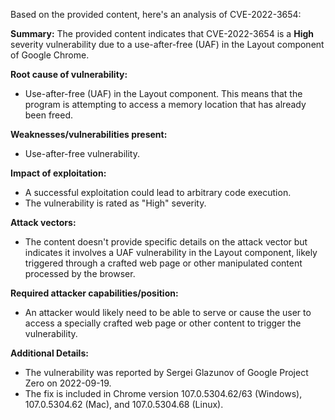 Based on the provided content, here's an analysis of CVE-2022-3654:

**Summary:**
The provided content indicates that CVE-2022-3654 is a **High** severity vulnerability due to a use-after-free (UAF) in the Layout component of Google Chrome.

**Root cause of vulnerability:**
- Use-after-free (UAF) in the Layout component. This means that the program is attempting to access a memory location that has already been freed.

**Weaknesses/vulnerabilities present:**
- Use-after-free vulnerability.

**Impact of exploitation:**
- A successful exploitation could lead to arbitrary code execution.
- The vulnerability is rated as "High" severity.

**Attack vectors:**
- The content doesn't provide specific details on the attack vector but indicates it involves a UAF vulnerability in the Layout component, likely triggered through a crafted web page or other manipulated content processed by the browser.

**Required attacker capabilities/position:**
- An attacker would likely need to be able to serve or cause the user to access a specially crafted web page or other content to trigger the vulnerability.

**Additional Details:**
- The vulnerability was reported by Sergei Glazunov of Google Project Zero on 2022-09-19.
- The fix is included in Chrome version 107.0.5304.62/63 (Windows), 107.0.5304.62 (Mac), and 107.0.5304.68 (Linux).